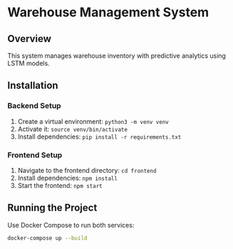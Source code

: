 # Warehouse Management System

## Overview
This system manages warehouse inventory with predictive analytics using LSTM models.

## Installation

### Backend Setup
1. Create a virtual environment: `python3 -m venv venv`
2. Activate it: `source venv/bin/activate`
3. Install dependencies: `pip install -r requirements.txt`

### Frontend Setup
1. Navigate to the frontend directory: `cd frontend`
2. Install dependencies: `npm install`
3. Start the frontend: `npm start`

## Running the Project
Use Docker Compose to run both services:

```bash
docker-compose up --build
